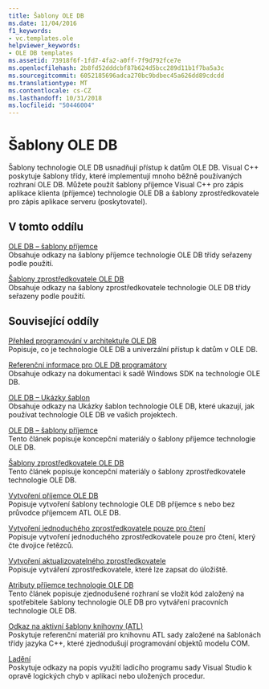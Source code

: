 ```yaml
---
title: Šablony OLE DB
ms.date: 11/04/2016
f1_keywords:
- vc.templates.ole
helpviewer_keywords:
- OLE DB templates
ms.assetid: 73918f6f-1fd7-4fa2-a0ff-7f9d792fce7e
ms.openlocfilehash: 2b8fd52dddcbf87b624d5bcc289d11b1f7ba5a3c
ms.sourcegitcommit: 6052185696adca270bc9bdbec45a626dd89cdcdd
ms.translationtype: MT
ms.contentlocale: cs-CZ
ms.lasthandoff: 10/31/2018
ms.locfileid: "50446004"
---
```

# <a name="ole-db-templates"></a>Šablony OLE DB

Šablony technologie OLE DB usnadňují přístup k datům OLE DB. Visual C++ poskytuje šablony třídy, které implementují mnoho běžně používaných rozhraní OLE DB. Můžete použít šablony příjemce Visual C++ pro zápis aplikace klienta (příjemce) technologie OLE DB a šablony zprostředkovatele pro zápis aplikace serveru (poskytovatel).

## <a name="in-this-section"></a>V tomto oddílu

[OLE DB – šablony příjemce](../../data/oledb/ole-db-consumer-templates-reference.md)<br/>
Obsahuje odkazy na šablony příjemce technologie OLE DB třídy seřazeny podle použití.

[Šablony zprostředkovatele OLE DB](../../data/oledb/ole-db-provider-templates-reference.md)<br/>
Obsahuje odkazy na šablony zprostředkovatele technologie OLE DB třídy seřazeny podle použití.

## <a name="related-sections"></a>Související oddíly

[Přehled programování v architektuře OLE DB](../../data/oledb/ole-db-programming-overview.md)<br/>
Popisuje, co je technologie OLE DB a univerzální přístup k datům v OLE DB.

[Referenční informace pro OLE DB programátory](/previous-versions/windows/desktop/ms713643)<br/>
Obsahuje odkazy na dokumentaci k sadě Windows SDK na technologie OLE DB.

[OLE DB – Ukázky šablon](../../visual-cpp-samples.md)<br/>
Obsahuje odkazy na Ukázky šablon technologie OLE DB, které ukazují, jak používat technologie OLE DB ve vašich projektech.

[OLE DB – šablony příjemce](../../data/oledb/ole-db-consumer-templates-cpp.md)<br/>
Tento článek popisuje koncepční materiály o šablony příjemce technologie OLE DB.

[Šablony zprostředkovatele OLE DB](../../data/oledb/ole-db-provider-templates-cpp.md)<br/>
Tento článek popisuje koncepční materiály o šablony zprostředkovatele technologie OLE DB.

[Vytvoření příjemce OLE DB](../../data/oledb/creating-an-ole-db-consumer.md)<br/>
Popisuje vytvoření šablony technologie OLE DB příjemce s nebo bez průvodce příjemcem ATL OLE DB.

[Vytvoření jednoduchého zprostředkovatele pouze pro čtení](../../data/oledb/creating-a-simple-read-only-provider.md)<br/>
Popisuje vytvoření jednoduchého zprostředkovatele pouze pro čtení, který čte dvojice řetězců.

[Vytvoření aktualizovatelného zprostředkovatele](../../data/oledb/creating-an-updatable-provider.md)<br/>
Popisuje vytváření zprostředkovatele, které lze zapsat do úložiště.

[Atributy příjemce technologie OLE DB](../../windows/ole-db-consumer-attributes.md)<br/>
Tento článek popisuje zjednodušené rozhraní se vložit kód založený na spotřebitele šablony technologie OLE DB pro vytváření pracovních technologie OLE DB.

[Odkaz na aktivní šablony knihovny (ATL)](../../atl/atl-com-desktop-components.md)<br/>
Poskytuje referenční materiál pro knihovnu ATL sady založené na šablonách třídy jazyka C++, které zjednodušují programování objektů modelu COM.

[Ladění](/visualstudio/debugger/debugging-in-visual-studio)<br/>
Poskytuje odkazy na popis využití ladicího programu sady Visual Studio k opravě logických chyb v aplikaci nebo uložených procedur.